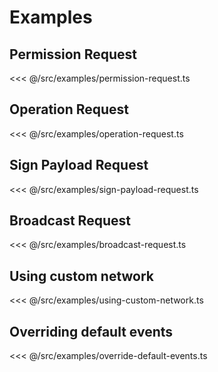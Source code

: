 # Examples

## Permission Request

<<< @/src/examples/permission-request.ts

## Operation Request

<<< @/src/examples/operation-request.ts

## Sign Payload Request

<<< @/src/examples/sign-payload-request.ts

## Broadcast Request

<<< @/src/examples/broadcast-request.ts

## Using custom network

<<< @/src/examples/using-custom-network.ts

## Overriding default events

<<< @/src/examples/override-default-events.ts
